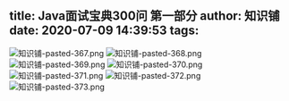 title: Java面试宝典300问 第一部分
author: 知识铺
date: 2020-07-09 14:39:53
tags:
---

![知识铺-pasted-367.png](https:\/\/blog.zshipu.com/tlg/images/pasted-367.png)
![知识铺-pasted-368.png](https:\/\/blog.zshipu.com/tlg/images/pasted-368.png)
![知识铺-pasted-369.png](https:\/\/blog.zshipu.com/tlg/images/pasted-369.png)
![知识铺-pasted-370.png](https:\/\/blog.zshipu.com/tlg/images/pasted-370.png)
![知识铺-pasted-371.png](https:\/\/blog.zshipu.com/tlg/images/pasted-371.png)
![知识铺-pasted-372.png](https:\/\/blog.zshipu.com/tlg/images/pasted-372.png)
![知识铺-pasted-373.png](https:\/\/blog.zshipu.com/tlg/images/pasted-373.png)